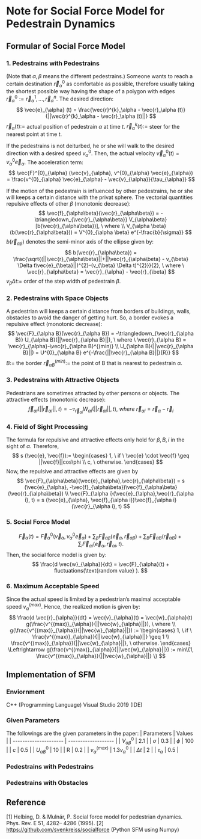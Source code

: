 # Note for Social Force Model for Pedestrain Dynamics

## Formular of Social Force Model
### 1. Pedestrains with Pedestrains
(Note that $\alpha, \beta$ means the different pedestrains.)
Someone wants to reach a certain destination $\vec{r}^{0}_\alpha$ as comfortable as possible, therefore usually taking the shortest possible way having the shape of a polygon with edges $\vec{r}^{0}_\alpha := \vec{r}^{1}_\alpha, ..., \vec{r}^{n}_\alpha.$ The desired direction:  
$$
\vec{e}_{\alpha} (t) = \frac{\vec{r}^{k}_\alpha - \vec{r}_\alpha (t)}{||\vec{r}^{k}_\alpha - \vec{r}_\alpha (t)||}
$$
$\vec{r}_\alpha (t) :=$ actual position of pedestrain $\alpha$ at time $t$.
$\vec{r}^{k}_\alpha (t) :=$ steer for the nearest point at time $t$.

If the pedestrains is not deiturbed, he or she will walk to the desired direction with a desired speed $v^{0}_{\alpha}$. Then, the actual velocity $\vec{v}^{0}_{\alpha}(t) = v^{0}_{\alpha} \vec{e}_{\alpha}$. The acceleration term:
$$
\vec{F}^{0}_{\alpha} (\vec{v}_{\alpha}, v^{0}_{\alpha} \vec{e}_{\alpha}) = \frac{v^{0}_{\alpha} \vec{e}_{\alpha} - \vec{v}_{\alpha}}{\tau_{\alpha}}
$$

If the motion of the pedestrain is influenced by other pedestrains, he or she will keeps a certain distance with the privat sphere. The vectorial quantities repulsive effects of other $\beta$ (monotonic decrease):
$$
\vec{f}_{\alpha\beta}(\vec{r}_{\alpha\beta}) = -\triangledown_{\vec{r}_{\alpha\beta}} V_{\alpha\beta}[b(\vec{r}_{\alpha\beta})], \ where
\\
V_{\alpha \beta}(b(\vec{r}_{\alpha\beta})) = V^{0}_{\alpha \beta} e^{-\frac{b}{\sigma}}
$$
$b(\vec{r}_{\alpha\beta})$ denotes the semi-minor axis of the ellipse given by:
$$
b(\vec{r}_{\alpha\beta}) = \frac{\sqrt{(||\vec{r}_{\alpha\beta}||+||\vec{r}_{\alpha\beta} - v_{\beta} \Delta t\vec{e}_{\beta}||)^{2}-(v_{\beta} \Delta t)^{2}}}{2}, \ where \ \vec{r}_{\alpha\beta} = \vec{r}_{\alpha} - \vec{r}_{\beta} 
$$
$v_{\beta} \Delta t :=$ order of the step width of pedestrain $\beta$.
### 2. Pedestrains with Space Objects
A pedestrian will keeps a certain distance from borders of buildings, walls, obstacles to avoid the danger of getting hurt. So, a border evokes a repulsive effect (monotonic decrease):
$$
\vec{F}_{\alpha B}(\vec{r}_{\alpha B}) = -\triangledown_{\vec{r}_{\alpha B}} U_{\alpha B}(||\vec{r}_{\alpha B}||), \ where \ \vec{r}_{\alpha B} = \vec{r}_{\alpha}-\vec{r}_{\alpha B}^{(min)}
\\
U_{\alpha B}(||\vec{r}_{\alpha B}||) = U^{0}_{\alpha B} e^{-\frac{||\vec{r}_{\alpha B}||}{R}}
$$
$B :=$ the border
$\vec{r}_{\alpha B}^{(min)} :=$ the point of B that is nearest to pedestrain $\alpha$. 

### 3. Pedestrains with Attractive Objects
Pedestrians are sometimes attracted by other persons or objects. The attractive effects (monotonic decrease):
$$
\vec{f}_{\alpha i}(||\vec{r}_{\alpha i}||, t) = -\triangledown_{\vec{r}_{\alpha i}} W_{\alpha i}(||\vec{r}_{\alpha i}||, t), \ where \ \vec{r}_{\alpha i} = \vec{r}_{\alpha}-\vec{r}_{i}
$$

### 4. Field of Sight Processing
The formula for repulsive and attractive effects only hold for $\beta, B, i$ in the sight of $\alpha$. Therefore,
$$
s (\vec{e}, \vec{f}):=
\begin{cases}
1, \ if \ \vec{e} \cdot \vec{f} \geq ||\vec{f}||cos\phi \\
c, \ otherwise.
\end{cases}
$$
Now, the repulsive and attractive effects are given by
$$
\vec{F}_{\alpha\beta}(\vec{e}_{\alpha},\vec{r}_{\alpha\beta}) = s (\vec{e}_{\alpha}, -\vec{f}_{\alpha\beta})\vec{f}_{\alpha\beta}(\vec{r}_{\alpha\beta}) 
\\
\vec{F}_{\alpha i}(\vec{e}_{\alpha},\vec{r}_{\alpha i}, t) = s (\vec{e}_{\alpha}, \vec{f}_{\alpha i})\vec{f}_{\alpha i}(\vec{r}_{\alpha i}, t) 
$$

### 5. Social Force Model
$$
\vec{F}_{\alpha}(t) = \vec{F}^{0}_{\alpha}(\vec{v}_{\alpha}, v^{0}_{\alpha} \vec{e}_{\alpha}) + \sum_{\beta} \vec{F}_{\alpha\beta}(\vec{e}_{\alpha},\vec{r}_{\alpha\beta})+ \sum_{B}\vec{F}_{\alpha B}(\vec{r}_{\alpha B}) + \sum_{i}\vec{F}_{\alpha i}(\vec{e}_{\alpha},\vec{r}_{\alpha i}, t).
$$
Then, the social force model is given by:
$$
\frac{d \vec{w}_{\alpha}}{dt} = \vec{F}_{\alpha}(t) + fluctuations(\text{random value} ).
$$
### 6. Maximum Acceptable Speed
Since the actual speed is limited by a pedestrian’s maximal acceptable speed $v^{(max)}_{\alpha}$. Hence, the realized motion is given by:
$$
\frac{d \vec{r}_{\alpha}}{dt} = \vec{v}_{\alpha}(t) = \vec{w}_{\alpha}(t) g(\frac{v^{(max)}_{\alpha}}{||\vec{w}_{\alpha}||}), \ where \\
g(\frac{v^{(max)}_{\alpha}}{||\vec{w}_{\alpha}||}) := \begin{cases}
1, \ if \ \frac{v^{(max)}_{\alpha}}{||\vec{w}_{\alpha}||} \geq 1 \\
\frac{v^{(max)}_{\alpha}}{||\vec{w}_{\alpha}||}, \ otherwise.
\end{cases}
\Leftrightarrow g(\frac{v^{(max)}_{\alpha}}{||\vec{w}_{\alpha}||}) := min\{1, \frac{v^{(max)}_{\alpha}}{||\vec{w}_{\alpha}||} \}
$$
## Implementation of SFM
### Enviornment
C++ (Programming Language)
Visual Studio 2019 (IDE)
### Given Parameters
The followings are the given parameters in the paper:
| Parameters            | Values              |
| --------------------- | ------------------- |
| $V^{0}_{\alpha\beta}$ | 2.1                 |
| $\sigma$              | 0.3                 |
| $\phi$                | 100                 |
| $c$                   | 0.5                 |
| $U^{0}_{\alpha B}$    | 10                  |
| R                     | 0.2                 |
| $v^{(max)}_{\alpha}$  | $1.3v^{0}_{\alpha}$ |
| $\Delta t$            | 2                   |
| $\tau_{\alpha}$       | 0.5                 |

### Pedestrains with Pedestrains


### Pedestrains with Obstacles


## Reference
[1] Helbing, D. & Mulnár, P. Social force model for pedestrian dynamics. Phys. Rev. E 51, 4282– 4286 (1995).
[2] https://github.com/svenkreiss/socialforce (Python SFM using Numpy)
